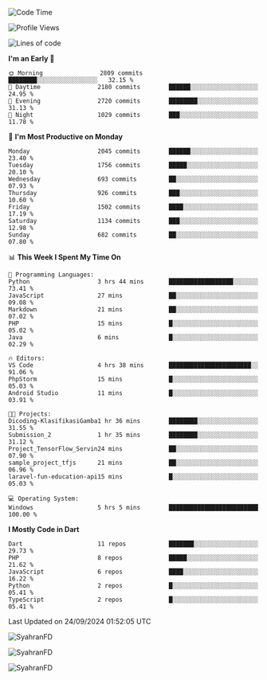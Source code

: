 <!--START_SECTION:waka-->
![Code Time](http://img.shields.io/badge/Code%20Time-428%20hrs%207%20mins-blue)

![Profile Views](http://img.shields.io/badge/Profile%20Views-0-blue)

![Lines of code](https://img.shields.io/badge/From%20Hello%20World%20I%27ve%20Written-3.5%20million%20lines%20of%20code-blue)

**I'm an Early 🐤** 

```text
🌞 Morning                2809 commits        ████████░░░░░░░░░░░░░░░░░   32.15 % 
🌆 Daytime                2180 commits        ██████░░░░░░░░░░░░░░░░░░░   24.95 % 
🌃 Evening                2720 commits        ████████░░░░░░░░░░░░░░░░░   31.13 % 
🌙 Night                  1029 commits        ███░░░░░░░░░░░░░░░░░░░░░░   11.78 % 
```
📅 **I'm Most Productive on Monday** 

```text
Monday                   2045 commits        ██████░░░░░░░░░░░░░░░░░░░   23.40 % 
Tuesday                  1756 commits        █████░░░░░░░░░░░░░░░░░░░░   20.10 % 
Wednesday                693 commits         ██░░░░░░░░░░░░░░░░░░░░░░░   07.93 % 
Thursday                 926 commits         ███░░░░░░░░░░░░░░░░░░░░░░   10.60 % 
Friday                   1502 commits        ████░░░░░░░░░░░░░░░░░░░░░   17.19 % 
Saturday                 1134 commits        ███░░░░░░░░░░░░░░░░░░░░░░   12.98 % 
Sunday                   682 commits         ██░░░░░░░░░░░░░░░░░░░░░░░   07.80 % 
```


📊 **This Week I Spent My Time On** 

```text
💬 Programming Languages: 
Python                   3 hrs 44 mins       ██████████████████░░░░░░░   73.41 % 
JavaScript               27 mins             ██░░░░░░░░░░░░░░░░░░░░░░░   09.08 % 
Markdown                 21 mins             ██░░░░░░░░░░░░░░░░░░░░░░░   07.02 % 
PHP                      15 mins             █░░░░░░░░░░░░░░░░░░░░░░░░   05.02 % 
Java                     6 mins              █░░░░░░░░░░░░░░░░░░░░░░░░   02.29 % 

🔥 Editors: 
VS Code                  4 hrs 38 mins       ███████████████████████░░   91.06 % 
PhpStorm                 15 mins             █░░░░░░░░░░░░░░░░░░░░░░░░   05.03 % 
Android Studio           11 mins             █░░░░░░░░░░░░░░░░░░░░░░░░   03.91 % 

🐱‍💻 Projects: 
Dicoding-KlasifikasiGamba1 hr 36 mins        ████████░░░░░░░░░░░░░░░░░   31.55 % 
Submission_2             1 hr 35 mins        ████████░░░░░░░░░░░░░░░░░   31.12 % 
Project_TensorFlow_Servin24 mins             ██░░░░░░░░░░░░░░░░░░░░░░░   07.90 % 
sample_project_tfjs      21 mins             ██░░░░░░░░░░░░░░░░░░░░░░░   06.96 % 
laravel-fun-education-api15 mins             █░░░░░░░░░░░░░░░░░░░░░░░░   05.03 % 

💻 Operating System: 
Windows                  5 hrs 5 mins        █████████████████████████   100.00 % 
```

**I Mostly Code in Dart** 

```text
Dart                     11 repos            ███████░░░░░░░░░░░░░░░░░░   29.73 % 
PHP                      8 repos             █████░░░░░░░░░░░░░░░░░░░░   21.62 % 
JavaScript               6 repos             ████░░░░░░░░░░░░░░░░░░░░░   16.22 % 
Python                   2 repos             █░░░░░░░░░░░░░░░░░░░░░░░░   05.41 % 
TypeScript               2 repos             █░░░░░░░░░░░░░░░░░░░░░░░░   05.41 % 
```




 Last Updated on 24/09/2024 01:52:05 UTC
<!--END_SECTION:waka-->

<p align="left">
  <img src="https://github-readme-stats.vercel.app/api/top-langs?username=SyahranFD&layout=donut&hide=C%2B%2B,CMake,css&show_icons=true&locale=en&&theme=blueberry" alt="SyahranFD" />
</p>

<p align="left">
  <img src="https://github-readme-stats.vercel.app/api?username=SyahranFD&show_icons=true&locale=en&theme=blueberry" alt="SyahranFD" />
</p>

<p align="left">
  <img src="https://streak-stats.demolab.com/?user=SyahranFD&theme=blueberry" alt="SyahranFD"/>
</p>
